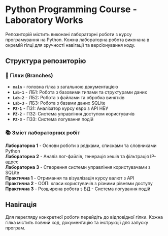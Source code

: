 # Python Programming Course - Laboratory Works

Репозиторій містить виконані лабораторні роботи з курсу програмування на Python. Кожна лабораторна робота виконана в окремій гілці для зручності навігації та версіонування коду.

## Структура репозиторію

### 🌿 Гілки (Branches)

- **`main`** - головна гілка з загальною документацією
- **`Lab-1`** - ЛБ1: Робота з базовими типами та структурами даних
- **`Lab-2`** - ЛБ2: Робота з файлами та обробка винятків
- **`Lab-3`** - ЛБ3: Робота з базами даних SQLite
- **`PZ-1`** - ПЗ1: Аналізатор курсу євро з API НБУ
- **`PZ-2`** - ПЗ2: Система управління доступом користувачів
- **`PZ-3`** - ПЗ3: Система логування подій

### 📚 Зміст лабораторних робіт

**Лабораторна 1** - Основи роботи з рядками, списками та словниками Python  
**Лабораторна 2** - Аналіз лог-файлів, генерація хешів та фільтрація IP-адрес  
**Лабораторна 3** - Створення системи управління користувачами з SQLite  
**Практична 1** - Отримання та візуалізація курсу валют з API  
**Практична 2** - ООП: класи користувачів з різними рівнями доступу
**Практична 3** - Розширена робота з БД - Система логування подій

## Навігація

Для перегляду конкретної роботи перейдіть до відповідної гілки. Кожна гілка містить повний код, документацію та інструкції для запуску програм.
